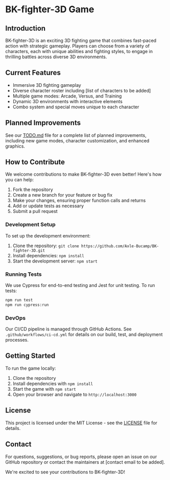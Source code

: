 # BK-fighter-3D Game

## Introduction
BK-fighter-3D is an exciting 3D fighting game that combines fast-paced action with strategic gameplay. Players can choose from a variety of characters, each with unique abilities and fighting styles, to engage in thrilling battles across diverse 3D environments.

## Current Features
- Immersive 3D fighting gameplay
- Diverse character roster including [list of characters to be added]
- Multiple game modes: Arcade, Versus, and Training
- Dynamic 3D environments with interactive elements
- Combo system and special moves unique to each character

## Planned Improvements
See our [TODO.md](TODO.md) file for a complete list of planned improvements, including new game modes, character customization, and enhanced graphics.

## How to Contribute
We welcome contributions to make BK-fighter-3D even better! Here's how you can help:

1. Fork the repository
2. Create a new branch for your feature or bug fix
3. Make your changes, ensuring proper function calls and returns
4. Add or update tests as necessary
5. Submit a pull request

### Development Setup
To set up the development environment:

1. Clone the repository: `git clone https://github.com/Axle-Bucamp/BK-fighter-3D.git`
2. Install dependencies: `npm install`
3. Start the development server: `npm start`

### Running Tests
We use Cypress for end-to-end testing and Jest for unit testing. To run tests:

```bash
npm run test
npm run cypress:run
```

### DevOps
Our CI/CD pipeline is managed through GitHub Actions. See `.github/workflows/ci-cd.yml` for details on our build, test, and deployment processes.

## Getting Started
To run the game locally:

1. Clone the repository
2. Install dependencies with `npm install`
3. Start the game with `npm start`
4. Open your browser and navigate to `http://localhost:3000`

## License
This project is licensed under the MIT License - see the [LICENSE](LICENSE) file for details.

## Contact
For questions, suggestions, or bug reports, please open an issue on our GitHub repository or contact the maintainers at [contact email to be added].

We're excited to see your contributions to BK-fighter-3D!